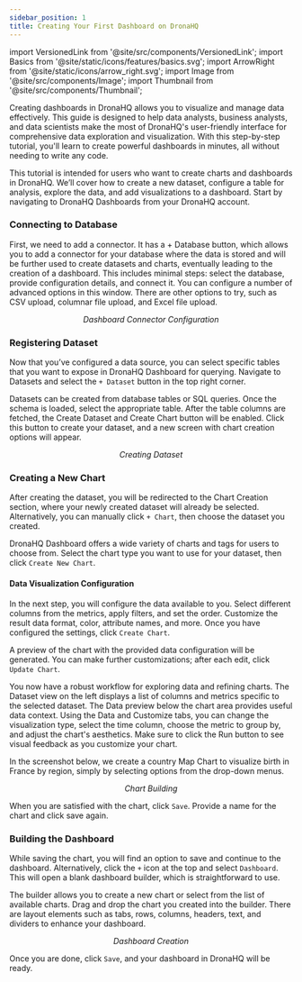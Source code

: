```yaml
---
sidebar_position: 1
title: Creating Your First Dashboard on DronaHQ
---
```


import VersionedLink from '@site/src/components/VersionedLink';
import Basics from '@site/static/icons/features/basics.svg';
import ArrowRight from '@site/static/icons/arrow_right.svg';
import Image from '@site/src/components/Image'; 
import Thumbnail from '@site/src/components/Thumbnail';
 


Creating dashboards in DronaHQ allows you to visualize and manage data effectively. This guide is designed to help data analysts, business analysts, and data scientists make the most of DronaHQ's user-friendly interface for comprehensive data exploration and visualization. With this step-by-step tutorial, you'll learn to create powerful dashboards in minutes, all without needing to write any code.

This tutorial is intended for users who want to create charts and dashboards in DronaHQ. We’ll cover how to create a new dataset, configure a table for analysis, explore the data, and add visualizations to a dashboard. Start by navigating to DronaHQ Dashboards from your DronaHQ account.

### Connecting to Database

First, we need to add a connector. It has a + Database button, which allows you to add a connector for your database where the data is stored and will be further used to create datasets and charts, eventually leading to the creation of a dashboard. This includes minimal steps: select the database, provide configuration details, and connect it. You can configure a number of advanced options in this window. There are other options to try, such as CSV upload, columnar file upload, and Excel file upload.

<figure>
  <Thumbnail src="/img/dhq-dashboard/using-dashboard/creating-dashboard/database.jpeg" alt="Dashboard Connector Configuration " />
  <figcaption align="center"><i>Dashboard Connector Configuration </i></figcaption>
</figure>

### Registering Dataset

Now that you’ve configured a data source, you can select specific tables that you want to expose in DronaHQ Dashboard for querying. Navigate to Datasets and select the `+ Dataset` button in the top right corner. 

Datasets can be created from database tables or SQL queries. Once the schema is loaded, select the appropriate table. After the table columns are fetched, the Create Dataset and Create Chart button will be enabled. Click this button to create your dataset, and a new screen with chart creation options will appear.

<figure>
  <Thumbnail src="/img/dhq-dashboard/using-dashboard/creating-dashboard/dataset.jpeg" alt="Creating Dataset " />
  <figcaption align="center"><i>Creating Dataset </i></figcaption>
</figure>

### Creating a New Chart

After creating the dataset, you will be redirected to the Chart Creation section, where your newly created dataset will already be selected. Alternatively, you can manually click `+ Chart`, then choose the dataset you created.

DronaHQ Dashboard offers a wide variety of charts and tags for users to choose from. Select the chart type you want to use for your dataset, then click `Create New Chart`.


#### Data Visualization Configuration

In the next step, you will configure the data available to you. Select different columns from the metrics, apply filters, and set the order. Customize the result data format, color, attribute names, and more. Once you have configured the settings, click `Create Chart`.

A preview of the chart with the provided data configuration will be generated. You can make further customizations; after each edit, click `Update Chart`. 

You now have a robust workflow for exploring data and refining charts. The Dataset view on the left displays a list of columns and metrics specific to the selected dataset. The Data preview below the chart area provides useful data context. Using the Data and Customize tabs, you can change the visualization type, select the time column, choose the metric to group by, and adjust the chart's aesthetics. Make sure to click the Run button to see visual feedback as you customize your chart.

In the screenshot below, we create a country Map Chart to visualize birth in France by region, simply by selecting options from the drop-down menus.

<figure>
  <Thumbnail src="/img/dhq-dashboard/using-dashboard/creating-dashboard/chart.jpeg" alt="Chart Building" />
  <figcaption align="center"><i>Chart Building</i></figcaption>
</figure>


When you are satisfied with the chart, click `Save`. Provide a name for the chart and click save again.

### Building the Dashboard

While saving the chart, you will find an option to save and continue to the dashboard. Alternatively, click the `+` icon at the top and select `Dashboard`. This will open a blank dashboard builder, which is straightforward to use.

The builder allows you to create a new chart or select from the list of available charts. Drag and drop the chart you created into the builder. There are layout elements such as tabs, rows, columns, headers, text, and dividers to enhance your dashboard.

<figure>
  <Thumbnail src="/img/dhq-dashboard/using-dashboard/creating-dashboard/dashboard.jpeg" alt="Dashboard Creation" />
  <figcaption align="center"><i>Dashboard Creation</i></figcaption>
</figure>

Once you are done, click `Save`, and your dashboard in DronaHQ will be ready.
